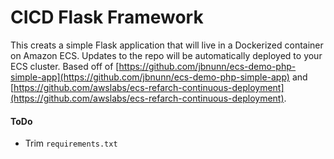 # CICD Flask Framework

This creats a simple Flask application that will live in a Dockerized container on Amazon ECS. Updates to the repo will be automatically deployed to your ECS cluster.
Based off of [https://github.com/jbnunn/ecs-demo-php-simple-app](https://github.com/jbnunn/ecs-demo-php-simple-app) and
[https://github.com/awslabs/ecs-refarch-continuous-deployment](https://github.com/awslabs/ecs-refarch-continuous-deployment).



#### ToDo

- Trim `requirements.txt`
